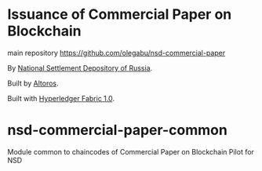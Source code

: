 # Issuance of Commercial Paper on Blockchain

main repository https://github.com/olegabu/nsd-commercial-paper

By [National Settlement Depository of Russia](https://www.nsd.ru).

Built by [Altoros](http://altoros.com).

Built with [Hyperledger Fabric 1.0](https://github.com/hyperledger/fabric).

# nsd-commercial-paper-common
Module common to chaincodes of Commercial Paper on Blockchain Pilot for NSD
